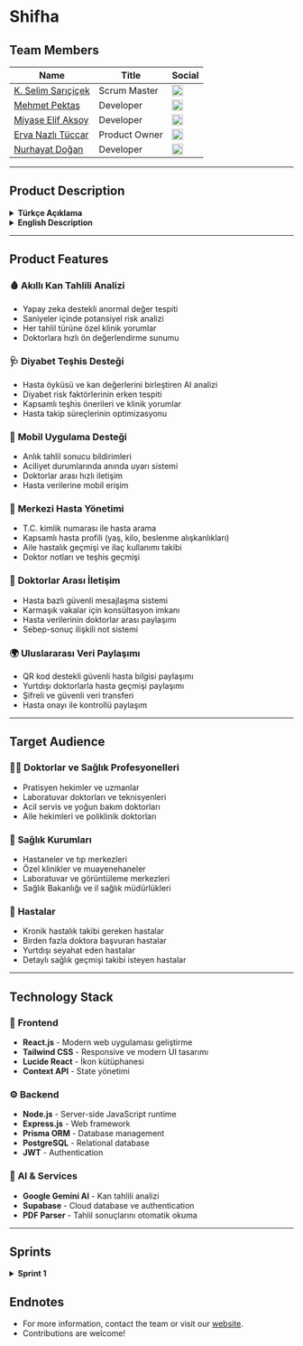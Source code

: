 # Shifha

<!-- Logo eklemek isterseniz aşağıdaki satırı düzenleyin veya kaldırın -->
<!-- ![Shifha Logo](logo-url-buraya.png) -->

## Team Members

| Name                | Title           | Social |
|---------------------|----------------|--------|
| [K. Selim Sarıçiçek](#)         | Scrum Master        | [<img src="https://upload.wikimedia.org/wikipedia/commons/c/ca/LinkedIn_logo_initials.png" alt="LinkedIn" width="20"/>](https://www.linkedin.com/in/kenan-selim-sarıçiçek ) |
| [Mehmet Pektaş](#)         | Developer        | [<img src="https://upload.wikimedia.org/wikipedia/commons/c/ca/LinkedIn_logo_initials.png" alt="LinkedIn" width="20"/>](http://www.linkedin.com/in/mehmetpkts) |
| [Miyase Elif Aksoy](#)         | Developer     | [<img src="https://upload.wikimedia.org/wikipedia/commons/c/ca/LinkedIn_logo_initials.png" alt="LinkedIn" width="20"/>](http://www.linkedin.com/in/myelifss) |
| [Erva Nazlı Tüccar](#)         | Product Owner       | [<img src="https://upload.wikimedia.org/wikipedia/commons/c/ca/LinkedIn_logo_initials.png" alt="LinkedIn" width="20"/>](https://www.linkedin.com/in/ervanazl%C4%B1t%C3%BCccar/ ) |
| [Nurhayat Doğan](#)         | Developer         | [<img src="https://upload.wikimedia.org/wikipedia/commons/c/ca/LinkedIn_logo_initials.png" alt="LinkedIn" width="20"/>](https://www.linkedin.com/in/1nurhayat-dogan/) |
---

## Product Description

<details>
<summary><strong>Türkçe Açıklama</strong></summary>

Günümüzde sağlık hizmetlerinin daha hızlı, doğru ve kişiselleştirilmiş verilere dayalı olması, hem doktorlar hem de hastalar için kritik bir gereklilik haline gelmiştir. Shifha, bu ihtiyaca yönelik geliştirilen, yapay zeka destekli akıllı bir doktor asistanıdır. Web ve mobil platformlar üzerinden çalışan bu sistem, doktorların hastalarıyla ilgili verilere anında ve doğru biçimde ulaşmasını sağlayarak klinik karar alma süreçlerini kolaylaştırır.

Shifha, doktorların iş yükünü azaltırken hastalar için daha hızlı ve etkili bir sağlık süreci sunar. Kan tahlil sonuçlarını analiz eder, anormal değerleri tespit eder ve bu bulgular üzerinden tıbbi önerilerde bulunur. Diyabet gibi kronik hastalıkların erken teşhisi için hasta öyküsü ve tahlil verilerini birleştirerek doktorlara klinik yorumlar sunar. Aynı zamanda hastaların geçmiş sağlık bilgileri sisteme kaydedilerek, birden fazla doktorun bu bilgilere erişebilmesi sağlanır. Doktorlar arasında hasta bazlı iletişim kurulmasına olanak tanıyan dahili mesajlaşma altyapısı da bulunmaktadır.

Shifha ile doktorlar, hastaların yaş, kilo, beslenme alışkanlıkları, ilaç ve aile hastalık geçmişi gibi detaylara ulaşabilir; T.C. kimlik numarasıyla hasta araması yapabilir. Ayrıca yapay zeka destekli tahlil değerlendirmesiyle sistem, her tahlil türüne özel olarak klinik yorumlar ve sağlık önerileri sunar. Mobil uygulama sayesinde tahlil sonuçlarındaki aciliyetlere dair anlık bildirimler alınabilir. Hasta başka bir ülkedeyken bile, tıbbi geçmişine güvenli şekilde ulaşılması için QR kod destekli paylaşım seçeneği mevcuttur.

Sonuç olarak, Shifha, modern sağlık sisteminde doktorların karar alma süreçlerini hızlandırmak ve hasta geçmişini bütünsel bir şekilde yönetmek için geliştirilen güçlü bir çözümdür.

</details>

<details>
<summary><strong>English Description</strong></summary>

In today’s healthcare environment, speed, accuracy, and data-driven decision-making are vital for both medical professionals and patients. Shifha is an AI-powered smart doctor assistant developed to meet this need. Available on both web and mobile platforms, Shifha helps doctors access, interpret, and act upon patient data quickly and effectively, streamlining clinical decision-making.

Shifha simplifies doctors' workflows while offering patients a more efficient and effective care experience. It analyzes blood test results, flags abnormal values, and provides medical suggestions based on those insights. For conditions like diabetes, it combines medical history with test results to generate diagnostic recommendations. Patient history is recorded in the system by the first doctor, and this information can then be accessed by other physicians involved in the patient’s care. An internal messaging feature allows doctors to consult each other on patient-specific cases.

With Shifha, doctors can view details such as age, weight, nutrition habits, medication history, and family disease background. Patients can be searched by national ID. AI-driven test analysis offers personalized insights and health advice tailored to each test type. The mobile app provides real-time alerts for critical test results, and a QR-code sharing feature allows patients to securely share their medical history with doctors in other countries.

In summary, Shifha is a powerful assistant designed to enhance decision-making in modern healthcare and provide a seamless, data-driven experience for both doctors and patients.

</details>

---

## Product Features

### 🩸 **Akıllı Kan Tahlili Analizi**
- Yapay zeka destekli anormal değer tespiti
- Saniyeler içinde potansiyel risk analizi
- Her tahlil türüne özel klinik yorumlar
- Doktorlara hızlı ön değerlendirme sunumu

### 🩺 **Diyabet Teşhis Desteği**
- Hasta öyküsü ve kan değerlerini birleştiren AI analizi
- Diyabet risk faktörlerinin erken tespiti
- Kapsamlı teşhis önerileri ve klinik yorumlar
- Hasta takip süreçlerinin optimizasyonu

### 📱 **Mobil Uygulama Desteği**
- Anlık tahlil sonucu bildirimleri
- Aciliyet durumlarında anında uyarı sistemi
- Doktorlar arası hızlı iletişim
- Hasta verilerine mobil erişim

### 👥 **Merkezi Hasta Yönetimi**
- T.C. kimlik numarası ile hasta arama
- Kapsamlı hasta profili (yaş, kilo, beslenme alışkanlıkları)
- Aile hastalık geçmişi ve ilaç kullanımı takibi
- Doktor notları ve teşhis geçmişi

### 🔄 **Doktorlar Arası İletişim**
- Hasta bazlı güvenli mesajlaşma sistemi
- Karmaşık vakalar için konsültasyon imkanı
- Hasta verilerinin doktorlar arası paylaşımı
- Sebep-sonuç ilişkili not sistemi

### 🌍 **Uluslararası Veri Paylaşımı**
- QR kod destekli güvenli hasta bilgisi paylaşımı
- Yurtdışı doktorlarla hasta geçmişi paylaşımı
- Şifreli ve güvenli veri transferi
- Hasta onayı ile kontrollü paylaşım

---

## Target Audience

### 👨‍⚕️ **Doktorlar ve Sağlık Profesyonelleri**
- Pratisyen hekimler ve uzmanlar
- Laboratuvar doktorları ve teknisyenleri
- Acil servis ve yoğun bakım doktorları
- Aile hekimleri ve poliklinik doktorları

### 🏥 **Sağlık Kurumları**
- Hastaneler ve tıp merkezleri
- Özel klinikler ve muayenehaneler
- Laboratuvar ve görüntüleme merkezleri
- Sağlık Bakanlığı ve il sağlık müdürlükleri

### 👥 **Hastalar**
- Kronik hastalık takibi gereken hastalar
- Birden fazla doktora başvuran hastalar
- Yurtdışı seyahat eden hastalar
- Detaylı sağlık geçmişi takibi isteyen hastalar

---

## Technology Stack

### 🎨 **Frontend**
- **React.js** - Modern web uygulaması geliştirme
- **Tailwind CSS** - Responsive ve modern UI tasarımı
- **Lucide React** - İkon kütüphanesi
- **Context API** - State yönetimi

### ⚙️ **Backend**
- **Node.js** - Server-side JavaScript runtime
- **Express.js** - Web framework
- **Prisma ORM** - Database management
- **PostgreSQL** - Relational database
- **JWT** - Authentication

### 🤖 **AI & Services**
- **Google Gemini AI** - Kan tahlili analizi
- **Supabase** - Cloud database ve authentication
- **PDF Parser** - Tahlil sonuçlarını otomatik okuma



---

## Sprints

<details>
<summary><strong>Sprint 1</strong></summary>

- **Sprint Notes:**  
  - [x] Figma ile UI/UX tasarımı  
  - [x] Jira ile proje yönetimi  
  - [x] WhatsApp & Google Meets ile daily scrum  
  - [x] E-mail tabanlı giriş sistemi  
  - [x] React + Tailwind CSS ile landing page
- **Expected Points:** 300  
- **Point Completion:** 300/1200  
- **Sprint Review:**  
  - Landing page ve UI tasarımları tamamlandı
  - Hasta veri formu ve PDF upload özellikleri eklendi
  - Backend API altyapısı kuruldu
  - Prisma ile veritabanı şeması oluşturuldu
- **Participants:** Kenan Selim Sarıçiçek, Mehmet Pektaş, Miyase Elif Aksoy, Erva Nazlı Tüccar, Nurhayat Doğan


### Sprint 1 - Daily Scrum Kareleri

### 1. Gün
|  |  |  |
|--|--|--|
| ![dailyScrum1.png](Sprint_1/daily_scrum_s1/dailyScrum1.png) | ![dailyScrum1.1.png](Sprint_1/daily_scrum_s1/dailyScrum1.1.png) | ![dailyScrum1.2.png](Sprint_1/daily_scrum_s1/dailyScrum1.2.png) |

### 2. Gün
|  |  |  |
|--|--|--|
| ![dailyScrum2.1.png](Sprint_1/daily_scrum_s1/dailyScrum2.1.png) | ![dailyScrum2.2.png](Sprint_1/daily_scrum_s1/dailyScrum2.2.png) | ![dailyScrum2.3.png](Sprint_1/daily_scrum_s1/dailyScrum2.3.png) |
| ![dailyScrum2.4.png](Sprint_1/daily_scrum_s1/dailyScrum2.4.png) |  |  |

### 3. Gün
|  |  |  |
|--|--|--|
| ![dailyScrum3.1.png](Sprint_1/daily_scrum_s1/dailyScrum3.1.png) | ![dailyScrum3.2.png](Sprint_1/daily_scrum_s1/dailyScrum3.2.png) | ![dailyScrum3.3.png](Sprint_1/daily_scrum_s1/dailyScrum3.3.png) |
| ![dailyScrum3.4.png](Sprint_1/daily_scrum_s1/dailyScrum3.4.png) | ![dailyScrum3.5.png](Sprint_1/daily_scrum_s1/dailyScrum3.5.png) | ![dailyScrum3.6.jpg](Sprint_1/daily_scrum_s1/dailyScrum3.6.jpg) |

### 4. Gün
|  |  |  |
|--|--|--|
| ![dailyScrum4.1.png](Sprint_1/daily_scrum_s1/dailyScrum4.1.png) | ![dailyScrum4.2.png](Sprint_1/daily_scrum_s1/dailyScrum4.2.png) | ![dailyScrum4.3.jpg](Sprint_1/daily_scrum_s1/dailyScrum4.3.jpg) |

### 5. Gün
|  |  |  |
|--|--|--|
| ![dailyScrum5.1.png](Sprint_1/daily_scrum_s1/dailyScrum5.1.png) |  |  |

### 6. Gün
|  |  |  |
|--|--|--|
| ![dailyScrum6.1.png](Sprint_1/daily_scrum_s1/dailyScrum6.1.png) | ![dailyScrum6.2.png](Sprint_1/daily_scrum_s1/dailyScrum6.2.png) | ![dailyScrum6.3.png](Sprint_1/daily_scrum_s1/dailyScrum6.3.png) |
| ![dailyScrum6.4.png](Sprint_1/daily_scrum_s1/dailyScrum6.4.png) |  |  |

### 7. Gün
|  |  |  |
|--|--|--|
| ![dailyScrum7.1.png](Sprint_1/daily_scrum_s1/dailyScrum7.1.png) | ![dailyScrum7.2.png](Sprint_1/daily_scrum_s1/dailyScrum7.2.png) | ![dailyScrum7.3.jpg](Sprint_1/daily_scrum_s1/dailyScrum7.3.jpg) |

### 8. Gün
|  |  |  |
|--|--|--|
| ![dailyScrum8.1.png](Sprint_1/daily_scrum_s1/dailyScrum8.1.png) | ![dailyScrum8.2.png](Sprint_1/daily_scrum_s1/dailyScrum8.2.png) | ![dailyScrum8.3.png](Sprint_1/daily_scrum_s1/dailyScrum8.3.png) |
| ![dailyScrum8.4.jpg](Sprint_1/daily_scrum_s1/dailyScrum8.4.jpg) |  |  |

### 9. Gün
|  |  |  |
|--|--|--|
| ![dailyScrum9.1.png](Sprint_1/daily_scrum_s1/dailyScrum9.1.png) | ![dailyScrum9.2.png](Sprint_1/daily_scrum_s1/dailyScrum9.2.png) | ![dailyScrum9.3.png](Sprint_1/daily_scrum_s1/dailyScrum9.3.png) |
| ![dailyScrum9.4.png](Sprint_1/daily_scrum_s1/dailyScrum9.4.png) |  |  |

### 10. Gün
|  |  |  |
|--|--|--|
| ![dailyScrum10.1.png](Sprint_1/daily_scrum_s1/dailyScrum10.1.png) | ![dailyScrum10.2.png](Sprint_1/daily_scrum_s1/dailyScrum10.2.png) | ![dailyScrum10.3.png](Sprint_1/daily_scrum_s1/dailyScrum10.3.png) |

### 11. Gün
|  |  |  |
|--|--|--|
| ![dailyScrum11.1.png](Sprint_1/daily_scrum_s1/dailyScrum11.1.png) | ![dailyScrum11.2.png](Sprint_1/daily_scrum_s1/dailyScrum11.2.png) | ![dailyScrum11.3.png](Sprint_1/daily_scrum_s1/dailyScrum11.3.png) |
| ![dailyScrum11.4.png](Sprint_1/daily_scrum_s1/dailyScrum11.4.png) | ![dailyScrum11.5.png](Sprint_1/daily_scrum_s1/dailyScrum11.5.png) | ![dailyScrum11.6.png](Sprint_1/daily_scrum_s1/dailyScrum11.6.png) |
| ![dailyScrum11.7.jpg](Sprint_1/daily_scrum_s1/dailyScrum11.7.jpg) |  |  |

</details>

## Endnotes

- For more information, contact the team or visit our [website](#).
- Contributions are welcome! 

